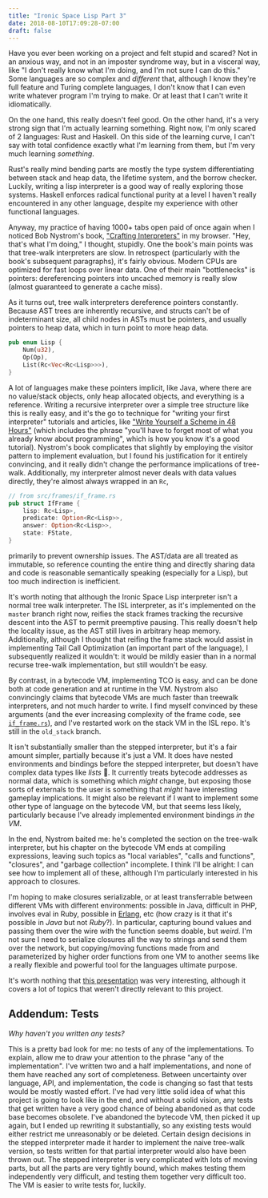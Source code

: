 ```yaml
---
title: "Ironic Space Lisp Part 3"
date: 2018-08-10T17:09:28-07:00
draft: false
---
```


Have you ever been working on a project and felt stupid and scared? Not in an
anxious way, and not in an imposter syndrome way, but in a visceral way, like "I
don't really know what I'm doing, and I'm not sure I can do this." Some
languages are so complex and _different_ that, although I know they're full
feature and Turing complete languages, I don't know that I can even write
whatever program I'm trying to make. Or at least that I can't write it idiomatically.

On the one hand, this really doesn't feel good. On the other hand, it's a very
strong sign that I'm actually learning something. Right now, I'm only scared of
2 languages: Rust and Haskell. On this side of the learning curve, I can't say
with total confidence exactly what I'm learning from them, but I'm very much
learning _something_.

Rust's really mind bending parts are mostly the type system differentiating
between stack and heap data, the lifetime system, and the borrow checker.
Luckily, writing a lisp interpreter is a good way of really exploring those
systems. Haskell enforces radical functional purity at a level I haven't really
encountered in any other language, despite my experience with other functional
languages.

Anyway, my practice of having 1000+ tabs open paid of once again when I noticed
Bob Nystrom's book, ["Crafting Interpreters"][book] in my browser. "Hey, that's
what I'm doing," I thought, stupidly. One the book's main points was that
tree-walk interpreters are slow. In retrospect (particularly with the book's
subsequent paragraphs), it's fairly obvious. Modern CPUs are optimized for
fast loops over linear data. One of their main "bottlenecks" is pointers:
dereferencing pointers into uncached memory is really slow (almost guaranteed to
generate a cache miss).

As it turns out, tree walk interpreters dereference pointers constantly. Because
AST trees are inherently recursive, and structs can't be of indeterminant size,
all child nodes in ASTs must be pointers, and usually pointers to heap data,
which in turn point to more heap data.

```rust
pub enum Lisp {
    Num(u32),
    Op(Op),
    List(Rc<Vec<Rc<Lisp>>>),
}
```

A lot of languages make these pointers implicit, like Java, where there are no
value/stack objects, only heap allocated objects, and everything is a reference.
Writing a recursive interpreter over a simple tree structure like this is really
easy, and it's the go to technique for "writing your first interpreter"
tutorials and articles, like ["Write Yourself a Scheme in 48
Hours"][haskell_scheme] (which includes the phrase "you'll have to forget most
of what you already know about programming", which is how you know it's a good
tutorial). Nystrom's book complicates that slightly by employing the visitor
pattern to implement evaluation, but I found his justification for it entirely
convincing, and it really didn't change the performance implications of
tree-walk. Additionally, my interpreter almost never deals with data values
directly, they're almost always wrapped in an `Rc`,

```rust
// from src/frames/if_frame.rs
pub struct IfFrame {
    lisp: Rc<Lisp>,
    predicate: Option<Rc<Lisp>>,
    answer: Option<Rc<Lisp>>,
    state: FState,
}
```

primarily to prevent ownership issues. The AST/data are all treated as
immutable, so reference counting the entire thing and directly sharing data and
code is reasonable semantically speaking (especially for a Lisp), but too much
indirection is inefficient.

It's worth noting that although the Ironic Space Lisp interpreter isn't a normal
tree walk interpreter. The ISL interpreter, as it's implemented on the `master`
branch right now, reifies the stack frames tracking the recursive descent into
the AST to permit preemptive pausing. This really doesn't help the locality
issue, as the AST still lives in arbitrary heap memory. Additionally, although I
thought that reifing the frame stack would assist in implementing Tail Call
Optimization (an important part of the language), I subsequently realized it
wouldn't: it would be mildly easier than in a normal recurse tree-walk
implementation, but still wouldn't be easy.

By contrast, in a bytecode VM, implementing TCO is easy, and can be done both at code
generation and at runtime in the VM. Nystrom also convincingly claims that
bytecode VMs are much faster than treewalk interpreters, and not much harder to
write. I find myself convinced by these arguments (and the ever increasing
complexity of the frame code, see [`if_frame.rs`][if_frame_code]), and I've
restarted work on the stack VM in the ISL repo. It's still in the `old_stack`
branch.

It isn't substantially smaller than the stepped interpreter, but it's a
fair amount simpler, partially because it's just a VM. It does have nested
environments and bindings before the stepped interpreter, but doesn't have
complex data types like _lists_ 🤔. It currently treats bytecode addresses as
normal data, which is something which _might_ change, but exposing those sorts
of externals to the user is something that _might_ have interesting gameplay
implications. It might also be relevant if I want to implement some other type
of language on the bytecode VM, but that seems less likely, particularly because
I've already implemented environment bindings _in the VM_.

In the end, Nystrom baited me: he's completed the section on the tree-walk
interpreter, but his chapter on the bytecode VM ends at compiling
expressions, leaving such topics as "local variables", "calls and functions",
"closures", and "garbage collection" incomplete. I think I'll be alright: I can
see how to implement all of these, although I'm particularly interested in his
approach to closures.

I'm hoping to make closures serializable, or at least transferrable between
different VMs with different environments: possible in Java, difficult in PHP,
involves eval in Ruby, possible in [Erlang][erlang_passing_funs], etc (how crazy is it that
it's possible in _Java_ but not _Ruby_?). In particular, capturing bound values
and passing them over the wire _with_ the function seems doable, but _weird_.
I'm not sure I need to serialize closures all the way to strings and send them
over the network, but copying/moving functions made from and parameterized by
higher order functions from one VM to another seems like a really flexible and
powerful tool for the languages ultimate purpose.

It's worth nothing that [this presentation][scheme_presentation] was very
interesting, although it covers a lot of topics that weren't directly relevant
to this project.

## Addendum: Tests

_Why haven't you written any tests?_

This is a pretty bad look for me: no tests of any of the implementations. To
explain, allow me to draw your attention to the phrase "any of the
implementation". I've written two and a half implementations, and none of them
have reached any sort of completeness. Between uncertainty over language, API,
and implementation, the code is changing so fast that tests would be mostly wasted
effort. I've had very little solid idea of what this project is going to look
like in the end, and without a solid vision, any tests that get written have a
very good chance of being abandoned as that code base becomes obsolete. I've
abandoned the bytecode VM, then picked it up again, but I ended up rewriting it
substantially, so any existing tests would either restrict me unreasonably or be
deleted. Certain design decisions in the stepped interpreter made it harder to
implement the naive tree-walk version, so tests written for that partial
interpreter would also have been thrown out. The stepped interpreter is very
complicated with lots of moving parts, but all the parts are very tightly bound,
which makes testing them independently very difficult, and testing them together
very difficult too. The VM is easier to write tests for, luckily.

[book]: http://craftinginterpreters.com/
[haskell_scheme]: https://en.wikibooks.org/wiki/Write_Yourself_a_Scheme_in_48_Hours
[if_frame_code]: https://github.com/atamis/ironic-space-lisp/blob/6151575b11165807cc256a4198a9aea8fbe95bd2/src/frames/if_frame.rs
[erlang_passing_funs]: http://www.javalimit.com/2010/05/passing-funs-to-other-erlang-nodes.html
[scheme_presentation]: http://www.call-with-current-continuation.org/scheme-implementation-techniques.pdf
